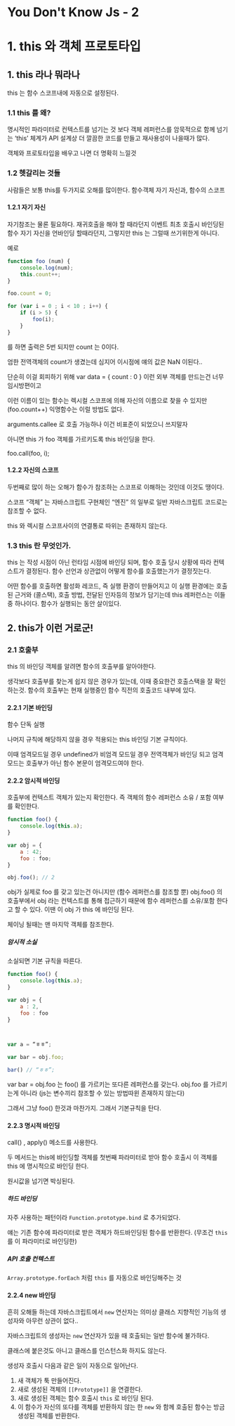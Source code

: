# You Don't Know Js - 2



# 1. this 와 객체 프로토타입 



## 1. this 라나 뭐라나 



this 는 함수 스코프내에 자동으로 설정된다. 



### 1.1 this 를 왜? 



명시적인 파라미터로 컨텍스트를 넘기는 것 보다 객체 레퍼런스를 암묵적으로 함께 넘기는 ‘this’ 체계가 API 설계상 더 깔끔한 코드를 만들고 재사용성이 나을때가 많다. 

객체와 프로토타입을 배우고 나면 더 명확히 느낄것 



### 1.2 헷갈리는 것들 



사람들은 보통 this를 두가지로 오해를 많이한다. 함수객체 자기 자신과, 함수의 스코프 



#### 1.2.1 자기 자신 



자기참조는 물론 필요하다. 재귀호출을 해야 할 때라던지 이벤트 최초 호출시 바인딩된 함수 자기 자신을 언바인딩 할때라던지, 그렇지만 this 는 그럴때 쓰기위한게 아니다. 



예로 

```javascript
function foo (num) { 
    console.log(num);
    this.count++; 
} 

foo.count = 0; 

for (var i = 0 ; i < 10 ; i++) { 
    if (i > 5) { 
        foo(i); 
    } 
} 
```



를 하면 출력은 5번 되지만 count 는 0이다. 

엄한 전역객체의 count가 생겼는데 심지어 이시점에 얘의 값은 NaN 이된다.. 



단순히 이걸 회피하기 위해 var data = { count : 0 } 이런 외부 객체를 만드는건 너무 임시방편이고 

이런 이름이 있는 함수는 렉시컬 스코프에 의해 자신의 이름으로 찾을 수 있지만 (foo.count++) 익명함수는 이럴 방법도 없다. 



arguments.callee 로 호출 가능하나 이건 비표준이 되었으니 쓰지말자



아니면 this 가 foo 객체를 가르키도록 this 바인딩을 한다. 

foo.call(foo, i); 



#### 1.2.2 자신의 스코프 



두번째로 많이 하는 오해가 함수가 참조하는 스코프로 이해하는 것인데 이것도 땡이다. 



스코프 “객체” 는 자바스크립트 구현체인 “엔진” 의 일부로 일반 자바스크립트 코드로는 참조할 수 없다. 

this 와 렉시컬 스코프사이의 연결통로 따위는 존재하지 않는다. 



### 1.3 this 란 무엇인가. 



this 는 작성 시점이 아닌 런타임 시점에 바인딩 되며, 함수 호출 당시 상황에 따라 컨텍스트가 결정된다. 함수 선언과 상관없이 어떻게 함수를 호출했는가가 결정짓는다. 



어떤 함수를 호출하면 활성화 레코드, 즉 실행 환경이 만들어지고 이 실행 환경에는 호출된 근거와 (콜스택), 호출 방법, 전달된 인자등의 정보가 담기는데 this 레퍼런스는 이들중 하나이다. 함수가 실행되는 동안 살이있다. 



## 2. this가 이런 거로군!



### 2.1 호출부



this 의 바인딩 객체를 알려면 함수의 호출부를 알아야한다.

생각보다 호출부를 찾는게 쉽지 않은 경우가 있는데, 이때 중요한건 호출스택을 잘 확인하는것. 함수의 호출부는 현재 실행중인 함수 직전의 호출코드 내부에 있다.



#### 2.2.1 기본 바인딩



함수 단독 실행



나머지 규칙에 해당하지 않을 경우 적용되는 this 바인딩 기본 규칙이다.

이때 엄격모드일 경우 undefined가 비엄격 모드일 경우 전역객체가 바인딩 되고 엄격모드는 호출부가 아닌 함수 본문이 엄격모드여야 한다.



#### 2.2.2 암시적 바인딩



호출부에 컨텍스트 객체가 있는지 확인한다. 즉 객체의 함수 레퍼런스 소유 / 포함 여부를 확인한다.



```javascript
function foo() {
	console.log(this.a);
}

var obj = { 
	a : 42;
	foo : foo;
} 

obj.foo(); // 2 
```



obj가 실제로 foo 를 갖고 있는건 아니지만 (함수 레퍼런스를 참조할 뿐) obj.foo() 의 호출부에서 obj 라는 컨텍스트를 통해 접근하기 때문에 함수 레퍼런스를 소유/포함 한다고 할 수 있다. 이땐 이 obj 가 this 에 바인딩 된다. 



체이닝 될때는 맨 마지막 객체를 참조한다. 



##### 암시적 소실 



소실되면 기본 규칙을 따른다.  

```javascript
function foo() { 
	console.log(this.a);
} 

var obj = { 
	a : 2,
	foo : foo
} 



var a = “ㅎㅎ”; 

var bar = obj.foo; 

bar() // “ㅎㅎ”; 
```



var bar = obj.foo 는 foo() 를 가르키는 또다른 레퍼런스를 갖는다. obj.foo 를 가르키는게 아니라 (js는 변수끼리 참조할 수 있는 방법따윈 존재하지 않는다) 

그래서 그냥 foo() 한것과 마찬가지. 그래서 기본규칙을 탄다. 



#### 2.2.3 명시적 바인딩 



call() , apply() 메소드를 사용한다. 

두 메서드는 this에 바인딩할 객체를 첫번째 파라미터로 받아 함수 호출시 이 객체를 this 에 명시적으로 바인딩 한다. 

원시값을 넘기면 박싱된다. 



##### 하드 바인딩 



자주 사용하는 패턴이라 `Function.prototype.bind` 로 추가되었다. 

얘는 기존 함수에 파라미터로 받은 객체가 하드바인딩된 함수를 반환한다. (무조건 `this` 를 이 파라미터로 바인딩한) 



##### API 호출 컨텍스트 



`Array.prototype.forEach` 처럼 `this` 를 자동으로 바인딩해주는 것 



#### 2.2.4 new 바인딩 



흔히 오해들 하는데 자바스크립트에서 `new` 연산자는 의미상 클래스 지향적인 기능의 생성자와 아무런 상관이 없다..



자바스크립트의 생성자는 `new` 연산자가 있을 때 호출되는 일반 함수에 불가하다. 

클래스에 붙은것도 아니고 클래스를 인스턴스화 하지도 않는다. 



생성자 호출시 다음과 같은 일이 자동으로 일어난다. 



1. 새 객체가 툭 만들어진다. 
2. 새로 생성된 객체의 `[[Prototype]]` 을 연결한다. 
3. 새로 생성된 객체는 함수 호출시 `this` 로 바인딩 된다. 
4. 이 함수가 자신의 또다를 객체를 반환하지 않는 한 `new` 와 함께 호출된 함수는 방금 생성된 객체를 반환한다. 

